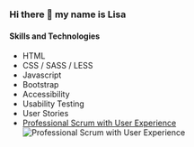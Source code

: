 ### Hi there 👋 my name is Lisa

#### Skills and Technologies

* HTML
* CSS / SASS / LESS
* Javascript
* Bootstrap
* Accessibility
* Usability Testing
* User Stories
* [Professional Scrum with User Experience](https://www.credly.com/badges/b3aa13d0-cf7f-4dc4-8228-a819e39def34)
![Professional Scrum with User Experience](https://images.credly.com/size/340x340/images/253d8e52-e0bb-4806-87f8-b46784afea51/image.png)



<!--
**lisa-ann/lisa-ann** is a ✨ _special_ ✨ repository because its `README.md` (this file) appears on your GitHub profile.

Here are some ideas to get you started:

- 🔭 I’m currently working on ...
- 🌱 I’m currently learning ...
- 👯 I’m looking to collaborate on ...
- 🤔 I’m looking for help with ...
- 💬 Ask me about ...
- 📫 How to reach me: ...
- 😄 Pronouns: ...
- ⚡ Fun fact: ...
-->
